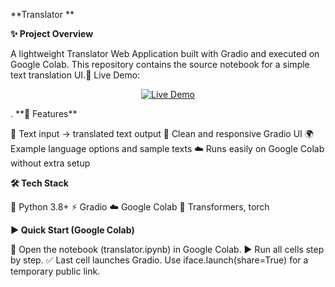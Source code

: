 **Translator **

**✨ Project Overview**

A lightweight Translator Web Application built with Gradio and executed on Google Colab.
This repository contains the source notebook for a simple text translation UI.🔗 Live Demo: <p align="center">
  <a href="https://0d8bd4dbd19f2fb21d.gradio.live" target="_blank">
    <img src="https://img.shields.io/badge/🚀 Live Demo-Click%20Here-blue?style=for-the-badge" alt="Live Demo" />
  </a>
</p>
.
**🚀 Features**

📝 Text input → translated text output
🎨 Clean and responsive Gradio UI
🌍 Example language options and sample texts
☁️ Runs easily on Google Colab without extra setup

**🛠️ Tech Stack**

🐍 Python 3.8+
⚡ Gradio
☁️ Google Colab
🔌 Transformers, torch

**▶️ Quick Start (Google Colab)**

📂 Open the notebook (translator.ipynb) in Google Colab.
▶️ Run all cells step by step.
✅ Last cell launches Gradio. Use iface.launch(share=True) for a temporary public link.
